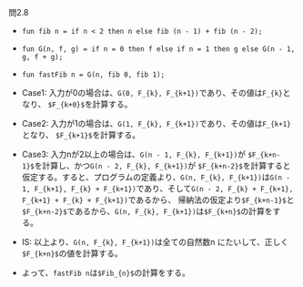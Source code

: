 問2.8

- `fun fib n = if n < 2 then n else fib (n - 1) + fib (n - 2);`
- `fun G(n, f, g) = if n = 0 then f else if n = 1 then g else G(n - 1, g, f + g);`
- `fun fastFib n = G(n, fib 0, fib 1);`

- Case1: 入力が0の場合は、`G(0, F_{k}, F_{k+1})`であり、その値は`F_{k}`となり、 `$F_{k+0}$`を計算する。
- Case2: 入力が1の場合は、`G(1, F_{k}, F_{k+1})`であり、その値は`F_{k+1}`となり、 `$F_{k+1}$`を計算する。
- Case3: 入力nが2以上の場合は、`G(n - 1, F_{k}, F_{k+1})`が `$F_{k+n-1}$`を計算し、かつ`G(n - 2, F_{k}, F_{k+1})`が `$F_{k+n-2}$`を計算すると仮定する。すると、プログラムの定義より、`G(n, F_{k}, F_{k+1})`は`G(n - 1, F_{k+1}, F_{k} + F_{k+1})`であり、そして`G(n - 2, F_{k} + F_{k+1}, F_{k+1} + F_{k} + F_{k+1})`であるから、 帰納法の仮定より`$F_{k+n-1}$`と`$F_{k+n-2}$`であるから、`G(n, F_{k}, F_{k+1})`は`$F_{k+n}$`の計算をする。
- IS: 以上より、`G(n, F_{k}, F_{k+1})`は全ての自然数n にたいして、正しく`$F_{k+n}$`の値を計算する。
- よって、`fastFib n`は`$Fib_{n}$`の計算をする。